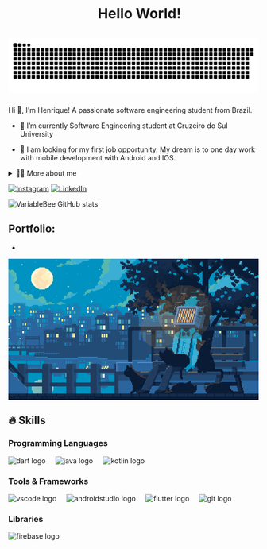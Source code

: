 <!--título-->
<div id="user-content-toc">
  <ul align="center">
    <summary><h1 style="display: inline-block">Hello World!</h1></summary>
</div>

<img src="https://raw.githubusercontent.com/Henrique-Camargo/Henrique-Camargo/output/snake.svg" alt="Snake animation" />

###
<!-- Presentation -->
<p>
  Hi 👋, I'm Henrique! A passionate software engineering student from Brazil.

  - 🌱 I’m currently Software Engineering student at Cruzeiro do Sul University

  - 🔭 I am looking for my first job opportunity. My dream is to one day work with mobile development with Android and IOS.
</p>

<!-- Dropdown -->
<details>
  <summary>👨‍💻 More about me</summary>

  - 💬 I am 20 years old, currently living in Brazil. software engineering student with a working knowledge of English. I have experience with SQL, Kotlin, and Java, and I am currently studying Flutter and Dart. My main focus is on advancing my skills in mobile development

  - ⚡ I like reading, a good manga, or comics, as well as watching movies, anime and playing games! I believe that our personal interests contribute to a more accurate perception of things and to solving problems.
</details>

<!-- Links -->
[![Instagram](https://img.shields.io/badge/Instagram-E4405F?style=for-the-badge&logo=instagram&logoColor=white)](https://www.instagram.com/henriique.nobrega/)
[![LinkedIn](https://img.shields.io/badge/LinkedIn-0077B5?style=for-the-badge&logo=linkedin&logoColor=white)](https://www.linkedin.com/in/henrique-camargo-b030672ba/)

<!-- GithubStats -->
![VariableBee GitHub stats](https://github-readme-stats.vercel.app/api?username=Henrique-Camargo&show_icons=true&theme=nightowl)

<!-- Portfolio -->
## Portfolio:
- 

<!-- GIF -->
<p align="left">
  <img align="center" src="https://raw.githubusercontent.com/Henrique-Camargo/Henrique-camargo/refs/heads/main/745cc90fcc688569610f84bc5d2b2fd6.gif" width="750" height="auto" alt="Imagem">
</p>
  
## 🔥 Skills
<!-- Skills: Programming Languages -->
  <div style="flex-basis: 48%;">
    <h3>Programming Languages</h3>
    <img src="https://cdn.jsdelivr.net/gh/devicons/devicon/icons/dart/dart-original.svg" height="30" alt="dart logo"  />
    <img width="12" />
    <img src="https://cdn.jsdelivr.net/gh/devicons/devicon/icons/java/java-original.svg" height="30" alt="java logo"  />
    <img width="12" />
    <img src="https://cdn.jsdelivr.net/gh/devicons/devicon/icons/kotlin/kotlin-original.svg" height="30" alt="kotlin logo"  />
    <img width="12" />
  </div>
  
  <!-- Skills: Tools & Frameworks -->
  <div style="flex-basis: 48%;">
    <h3>Tools & Frameworks</h3>
    <img src="https://cdn.jsdelivr.net/gh/devicons/devicon/icons/vscode/vscode-original.svg" height="30" alt="vscode logo"  />
    <img width="12" />
    <img src="https://cdn.jsdelivr.net/gh/devicons/devicon/icons/androidstudio/androidstudio-original.svg" height="30" alt="androidstudio logo"  />
    <img width="12" />
    <img src="https://cdn.jsdelivr.net/gh/devicons/devicon/icons/flutter/flutter-original.svg" height="30" alt="flutter logo"  />
    <img width="12" />
    <img src="https://cdn.jsdelivr.net/gh/devicons/devicon/icons/git/git-original.svg" height="30" alt="git logo"  />
    <img width="12" />
  </div>
  
  <!-- Skills: Libraries -->
  <div style="flex-basis: 48%;">
    <h3>Libraries</h3>
    <img src="https://cdn.jsdelivr.net/gh/devicons/devicon/icons/firebase/firebase-plain.svg" height="30" alt="firebase logo"  />

  </div>

